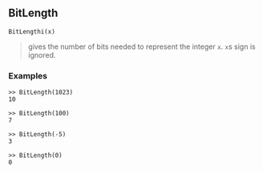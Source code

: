 ## BitLength

``` 
BitLengthi(x)
``` 
> gives the number of bits needed to represent the integer `x`. `x`s sign is ignored. 
 
### Examples

```
>> BitLength(1023)    
10  
 
>> BitLength(100)    
7    
 
>> BitLength(-5)    
3    
 
>> BitLength(0)    
0    
``` 